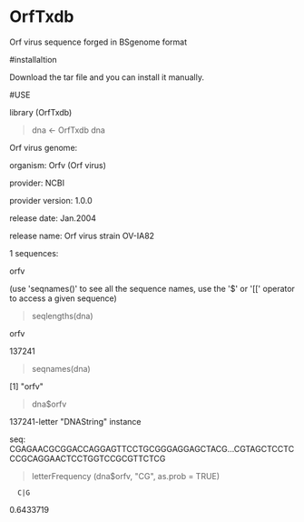 # OrfTxdb
Orf virus sequence forged in BSgenome format


#installaltion

Download the tar file and you can install it manually.


#USE

library (OrfTxdb)
> dna <- OrfTxdb
>dna

 Orf virus genome:
 
 organism: Orfv (Orf virus)
 
 provider: NCBI
 
 provider version: 1.0.0
 
release date: Jan.2004

 release name: Orf virus strain OV-IA82
 
 1 sequences:
 
   orfv       
   
(use 'seqnames()' to see all the sequence names, use the '$' or '[[' operator to
access a given sequence)

> seqlengths(dna)

  orfv 
  
137241 
> seqnames(dna)

[1] "orfv"

> dna$orfv

  137241-letter "DNAString" instance
  
seq: CGAGAACGCGGACCAGGAGTTCCTGCGGGAGGAGCTACG...CGTAGCTCCTCCCGCAGGAACTCCTGGTCCGCGTTCTCG

> letterFrequency (dna$orfv, "CG", as.prob = TRUE)

      C|G 
      
0.6433719 